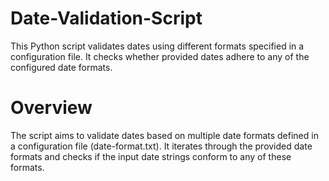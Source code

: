 # Date-Validation-Script

This Python script validates dates using different formats specified in a configuration file. It checks whether provided dates adhere to any of the configured date formats.

# Overview
The script aims to validate dates based on multiple date formats defined in a configuration file (date-format.txt). It iterates through the provided date formats and checks if the input date strings conform to any of these formats.



